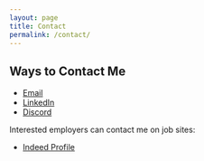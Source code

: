 ```yaml
---
layout: page
title: Contact
permalink: /contact/
---
```


## Ways to Contact Me

- [Email](mailto:jasminemoorewriting@gmail.com)
- [LinkedIn](https://www.linkedin.com/in/jasminemoore1/)
- [Discord](https://discordapp.com/users/jm_freelance)

Interested employers can contact me on job sites:
- [Indeed Profile](https://profile.indeed.com/p/jasminem-zrzggdb)
